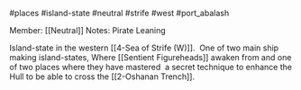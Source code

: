 #places #island-state  #neutral #strife #west #port_abalash 

Member: [[Neutral]]
Notes:  Pirate Leaning

Island-state in the western [[4-Sea of Strife (W)]].  One of two main ship making island-states, Where [[Sentient Figureheads]] awaken from and one of two places where they have mastered  a secret technique to enhance the Hull to be able to cross the [[2-Oshanan Trench]].